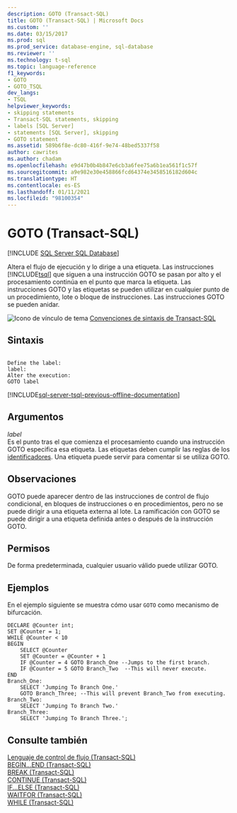 ```yaml
---
description: GOTO (Transact-SQL)
title: GOTO (Transact-SQL) | Microsoft Docs
ms.custom: ''
ms.date: 03/15/2017
ms.prod: sql
ms.prod_service: database-engine, sql-database
ms.reviewer: ''
ms.technology: t-sql
ms.topic: language-reference
f1_keywords:
- GOTO
- GOTO_TSQL
dev_langs:
- TSQL
helpviewer_keywords:
- skipping statements
- Transact-SQL statements, skipping
- labels [SQL Server]
- statements [SQL Server], skipping
- GOTO statement
ms.assetid: 589b6f8e-dc80-416f-9e74-48bed5337f58
author: cawrites
ms.author: chadam
ms.openlocfilehash: e9d47b0b4b847e6cb3a6fee75a6b1ea561f1c57f
ms.sourcegitcommit: a9e982e30e458866fcd64374e3458516182d604c
ms.translationtype: HT
ms.contentlocale: es-ES
ms.lasthandoff: 01/11/2021
ms.locfileid: "98100354"
---
```

# <a name="goto-transact-sql"></a>GOTO (Transact-SQL)
[!INCLUDE [SQL Server SQL Database](../../includes/applies-to-version/sql-asdb.md)]

  Altera el flujo de ejecución y lo dirige a una etiqueta. Las instrucciones [!INCLUDE[tsql](../../includes/tsql-md.md)] que siguen a una instrucción GOTO se pasan por alto y el procesamiento continúa en el punto que marca la etiqueta. Las instrucciones GOTO y las etiquetas se pueden utilizar en cualquier punto de un procedimiento, lote o bloque de instrucciones. Las instrucciones GOTO se pueden anidar.  
  
 ![Icono de vínculo de tema](../../database-engine/configure-windows/media/topic-link.gif "Icono de vínculo de tema") [Convenciones de sintaxis de Transact-SQL](../../t-sql/language-elements/transact-sql-syntax-conventions-transact-sql.md)  
  
## <a name="syntax"></a>Sintaxis  
  
```  
  
Define the label:   
label:   
Alter the execution:  
GOTO label   
```  
  
[!INCLUDE[sql-server-tsql-previous-offline-documentation](../../includes/sql-server-tsql-previous-offline-documentation.md)]

## <a name="arguments"></a>Argumentos
 *label*  
 Es el punto tras el que comienza el procesamiento cuando una instrucción GOTO especifica esa etiqueta. Las etiquetas deben cumplir las reglas de los [identificadores](../../relational-databases/databases/database-identifiers.md). Una etiqueta puede servir para comentar si se utiliza GOTO.  
  
## <a name="remarks"></a>Observaciones  
 GOTO puede aparecer dentro de las instrucciones de control de flujo condicional, en bloques de instrucciones o en procedimientos, pero no se puede dirigir a una etiqueta externa al lote. La ramificación con GOTO se puede dirigir a una etiqueta definida antes o después de la instrucción GOTO.  
  
## <a name="permissions"></a>Permisos  
 De forma predeterminada, cualquier usuario válido puede utilizar GOTO.  
  
## <a name="examples"></a>Ejemplos  
 En el ejemplo siguiente se muestra cómo usar `GOTO` como mecanismo de bifurcación.  
  
```  
DECLARE @Counter int;  
SET @Counter = 1;  
WHILE @Counter < 10  
BEGIN   
    SELECT @Counter  
    SET @Counter = @Counter + 1  
    IF @Counter = 4 GOTO Branch_One --Jumps to the first branch.  
    IF @Counter = 5 GOTO Branch_Two  --This will never execute.  
END  
Branch_One:  
    SELECT 'Jumping To Branch One.'  
    GOTO Branch_Three; --This will prevent Branch_Two from executing.  
Branch_Two:  
    SELECT 'Jumping To Branch Two.'  
Branch_Three:  
    SELECT 'Jumping To Branch Three.';  
```  
  
## <a name="see-also"></a>Consulte también  
 [Lenguaje de control de flujo &#40;Transact-SQL&#41;](~/t-sql/language-elements/control-of-flow.md)   
 [BEGIN...END &#40;Transact-SQL&#41;](../../t-sql/language-elements/begin-end-transact-sql.md)   
 [BREAK &#40;Transact-SQL&#41;](../../t-sql/language-elements/break-transact-sql.md)   
 [CONTINUE &#40;Transact-SQL&#41;](../../t-sql/language-elements/continue-transact-sql.md)   
 [IF...ELSE &#40;Transact-SQL&#41;](../../t-sql/language-elements/if-else-transact-sql.md)   
 [WAITFOR &#40;Transact-SQL&#41;](../../t-sql/language-elements/waitfor-transact-sql.md)   
 [WHILE &#40;Transact-SQL&#41;](../../t-sql/language-elements/while-transact-sql.md)  
  
  

